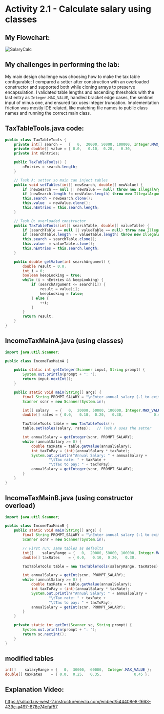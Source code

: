 # Activity 2.1 - Calculate salary using classes


## My Flowchart:
![SalaryCalc](https://github.com/user-attachments/assets/5b7a6f8a-cb41-4b64-a3f6-178ed28280c8)

## My challenges in performing the lab:
My main design challenge was choosing how to make the tax table configurable; 
I compared a setter after construction with an overloaded constructor and supported both while cloning arrays to preserve encapsulation. 
I validated table lengths and ascending thresholds with the last entry as `Integer.MAX_VALUE`, handled bracket edge cases, the sentinel input of minus one, 
and ensured tax uses integer truncation. Implementation friction was mostly IDE related, like matching file names to public class names and running the correct main class.

## TaxTableTools.java code:
```java
public class TaxTableTools {
    private int[] search =   {   0,  20000, 50000, 100000, Integer.MAX_VALUE };
    private double[] value = { 0.0,   0.10,  0.20,   0.30,              0.40 };
    private int nEntries;

    public TaxTableTools() {
        nEntries = search.length;
    }

    // Task A: setter so main can inject tables
    public void setTables(int[] newSearch, double[] newValue) {
        if (newSearch == null || newValue == null) throw new IllegalArgumentException("Tables cannot be null");
        if (newSearch.length != newValue.length) throw new IllegalArgumentException("Tables must match in length");
        this.search = newSearch.clone();
        this.value  = newValue.clone();
        this.nEntries = this.search.length;
    }

    // Task B: overloaded constructor
    public TaxTableTools(int[] searchTable, double[] valueTable) {
        if (searchTable == null || valueTable == null) throw new IllegalArgumentException("Tables cannot be null");
        if (searchTable.length != valueTable.length) throw new IllegalArgumentException("Tables must match in length");
        this.search = searchTable.clone();
        this.value  = valueTable.clone();
        this.nEntries = this.search.length;
    }

    public double getValue(int searchArgument) {
        double result = 0.0;
        int i = 0;
        boolean keepLooking = true;
        while (i < nEntries && keepLooking) {
            if (searchArgument <= search[i]) {
                result = value[i];
                keepLooking = false;
            } else {
                ++i;
            }
        }
        return result;
    }
}

```

## IncomeTaxMainA.java (using classes)
```java
import java.util.Scanner;

public class IncomeTaxMainA {

    public static int getInteger(Scanner input, String prompt) {
        System.out.println(prompt + ": ");
        return input.nextInt();
    }

    public static void main(String[] args) {
        final String PROMPT_SALARY = "\nEnter annual salary (-1 to exit)";
        Scanner scnr = new Scanner(System.in);

        int[] salary   = {   0,  20000, 50000, 100000, Integer.MAX_VALUE };
        double[] rates = { 0.0,   0.10,  0.20,   0.30,              0.40 };

        TaxTableTools table = new TaxTableTools();
        table.setTables(salary, rates);   // Task A uses the setter

        int annualSalary = getInteger(scnr, PROMPT_SALARY);
        while (annualSalary >= 0) {
            double taxRate = table.getValue(annualSalary);
            int taxToPay = (int)(annualSalary * taxRate);
            System.out.println("Annual Salary: " + annualSalary +
                    "\tTax rate: " + taxRate +
                    "\tTax to pay: " + taxToPay);
            annualSalary = getInteger(scnr, PROMPT_SALARY);
        }
    }
}

```
## IncomeTaxMainB.java (using constructor overload)
```java
import java.util.Scanner;

public class IncomeTaxMainB {
    public static void main(String[] args) {
        final String PROMPT_SALARY = "\nEnter annual salary (-1 to exit)";
        Scanner scnr = new Scanner(System.in);

        // First run: same tables as defaults
        int[]    salaryRange = {   0,  20000, 50000, 100000, Integer.MAX_VALUE };
        double[] taxRates    = { 0.0,   0.10,  0.20,   0.30,              0.40 };

        TaxTableTools table = new TaxTableTools(salaryRange, taxRates); // Task B uses overloaded constructor

        int annualSalary = getInt(scnr, PROMPT_SALARY);
        while (annualSalary >= 0) {
            double taxRate = table.getValue(annualSalary);
            int taxToPay = (int)(annualSalary * taxRate);
            System.out.println("Annual Salary: " + annualSalary +
                    "\tTax rate: " + taxRate +
                    "\tTax to pay: " + taxToPay);
            annualSalary = getInt(scnr, PROMPT_SALARY);
        }
    }

    private static int getInt(Scanner sc, String prompt) {
        System.out.println(prompt + ": ");
        return sc.nextInt();
    }
}

```
## modified tables
```java
int[]    salaryRange = {   0,  30000,  60000,  Integer.MAX_VALUE };
double[] taxRates    = { 0.0,  0.25,   0.35,               0.45 };
```
## Explanation Video:
https://sdccd.us-west-2.instructuremedia.com/embed/544408e8-f663-439e-a497-878e74cfaf57

